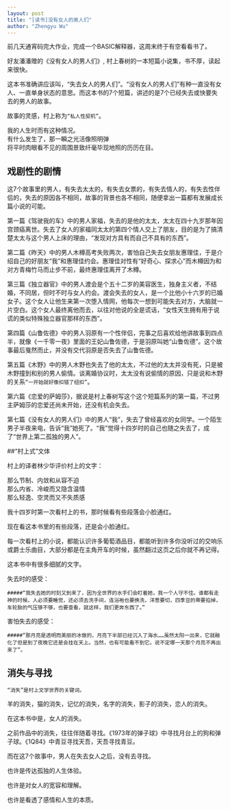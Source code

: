 ```yaml
---
layout: post
title: "[读书]没有女人的男人们"
author: "Zhengyu Wu"
---
```


前几天通宵码完大作业，完成一个BASIC解释器，这周末终于有空看看书了。
   
   
好友潘潘赠的《没有女人的男人们》, 村上春树的一本短篇小说集，书不厚，读起来很快。  

这本书准确讲应该叫，“失去女人的男人们”。“没有女人的男人们”有种一直没有女人、一直单身状态的意思。而这本书的7个短篇，讲述的是7个已经失去或快要失去的男人的故事。

故事的灵感，村上称为`“私人性契机”`。
>
我的人生时而有这种情况。  
有什么发生了，那一瞬之光活像照明弹  
将平时肉眼看不见的周围景致纤毫毕现地照的历历在目。                                                                                                                                                                                                                      
                                                                                                                                                                                                                                                                                                                                                                                                                   
## 戏剧性的剧情
这7个故事里的男人，有失去太太的，有失去女票的，有失去情人的，有失去性伴侣的，失去的原因各不相同，故事的背景也各不相同，随便拿出一篇都有发展成长篇小说的可能。

第一篇《驾驶我的车》中的男人家福，失去的是他的太太，太太在四十九岁那年因宫颈癌离世。失去了女人的家福同太太的第四个情人交上了朋友，目的是为了搞清楚太太与这个男人上床的理由，“发现对方具有而自己不具有的东西”。

第二篇《昨天》中的男人木樽高考失败两次，害怕自己失去女朋友惠理佳，于是介绍自己的好朋友“我”和惠理佳约会。惠理佳对性有“好奇心、探求心”而木樽因为和对方青梅竹马而止步不前，最终惠理佳离开了木樽。 

第三篇《独立器官》中的男人渡会是个五十二岁的美容医生，独身主义者，不结婚，不同居，但时不时与女人约会。渡会失去的女人，是一个比他小十六岁的已婚女子。这个女人让他生来第一次堕入情网，他每次一想到可能失去对方，大脑就一片空白。这个女人最终离他而去，以往对他说的全是谎话，“女性天生拥有用于说谎的类似特殊独立器官那样的东西”。

第四篇《山鲁佐德》中的男人羽原有一个性伴侣，完事之后喜欢给他讲故事到四点半，就像《一千零一夜》里面的王妃山鲁佐德，于是羽原叫她“山鲁佐德”。这个故事最后戛然而止，并没有交代羽原是否失去了山鲁佐德。                 

第五篇《木野》中的男人木野也失去了他的太太，不过他的太太并没有死，只是被木野撞到和别的男人偷情。谈离婚协议时，太太没有说偷情的原因，只是说和木野的关系`“一开始就好像扣错了纽扣”`。

第六篇《恋爱的萨姆莎》，据说是村上春树写这个这个短篇系列的第一篇，不过男主萨姆莎的恋爱还尚未开始，还没有机会失去。

第七篇《没有女人的男人们》中的男人“我”，失去了曾经喜欢的女同学。一个陌生男子半夜来电，告诉“我”她死了。“我”觉得十四岁时的自己也随之失去了，成了“世界上第二孤独的男人”。



##“村上式”文体 

村上的译者林少华评价村上的文字：
>
那么节制、内敛和从容不迫  
那么内省、冷峻而又隐含温情  
那么轻逸、空灵而又不失质感 

我十四岁时第一次看村上的书，那时候看有些段落会小脸通红。  
  
现在看这本书里的有些段落，还是会小脸通红。

每一次看村上的小说，都能认识许多葡萄酒品目，都能听到许多你没听过的交响乐或爵士乐曲目，大部分都是在主角开车的时候，虽然翻过这页之后你就不再记得。 

这本书中有很多细腻的文字。

失去时的感受：
  
`#####“我失去她的时刻又到来了，因为全世界的水手们会盯着她，我一个人守不住。谁都有走神的时候，人必须要睡觉，还必须去洗手间，连浴袍也要换洗，洋葱要切，四季豆的蒂要掐掉，车轮胎的气压够不够，也要查看，就这样，我们更奔东西了。”`  

害怕失去的感受：  

`#####“那月亮是透明而美丽的冰做的，月亮下半部已经沉入了海水……虽然太阳一出来，它就融化了但是到了夜晚它还是会挂在天上。当然，也有可能看不到它。说不定哪一天那个月亮不再出来了”。`

## 消失与寻找

`“消失”是村上文学世界的关键词。`

羊的消失，猫的消失，记忆的消失，名字的消失，影子的消失，恋人的消失。

在这本书中是，女人的消失。

之前作品中的消失，往往伴随着寻找。《1973年的弹子球》中寻找月台上的狗和弹子球。《1Q84》中青豆寻找天吾，天吾寻找青豆。

而在这7个故事中，男人在失去女人之后，没有去寻找。

也许是传达孤独的人生体验。

也许是对女人的宽容和理解。

也许是看透了感情和人生的本质。
                         